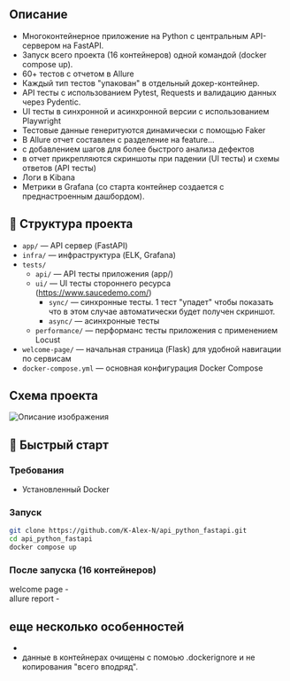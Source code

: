 ## Описание
- Многоконтейнерное приложение на Python с центральным API-cервером на FastAPI.
- Запуск всего проекта (16 контейнеров) одной командой (docker compose up).
- 60+ тестов с отчетом в Allure
- Каждый тип тестов "упакован" в отдельный докер-контейнер. 
- API тесты с использованием Pytest, Requests и валидацию данных через Pydentic.
- UI тесты в синхронной и асинхронной версии с использованием Playwright
- Тестовые данные генеритуются динамически с помощью Faker
- В Allure отчет составлен с разделение на feature...
- с добавлением шагов для более быстрого анализа дефектов
- в отчет прикрепляются скриншоты при падении (UI тесты) и схемы ответов (API тесты) 
- Логи в Kibana
- Метрики в Grafana (со старта контейнер создается с преднастроенным дашбордом). 

## 📁 Структура проекта
- `app/` — API сервер (FastAPI)  
- `infra/` — инфраструктура (ELK, Grafana)
- `tests/`
  - `api/` — API тесты приложения (app/)
  - `ui/` — UI тесты стороннего ресурса (https://www.saucedemo.com/)
    - `sync/` — синхронные тесты. 1 тест "упадет" чтобы показать что в этом случае автоматически будет получен скриншот. 
    - `async/` — асинхронные тесты 
  - `performance/` — перформанс тесты приложения с применением Locust 
- `welcome-page/` — начальная страница (Flask) для удобной навигации по сервисам
- `docker-compose.yml` — основная конфигурация Docker Compose

## Схема проекта

![Описание изображения](https://raw.githubusercontent.com/K-Alex-N/assets/main/docker/main.png)





## 🚀 Быстрый старт

### Требования
- Установленный Docker

### Запуск
```bash
git clone https://github.com/K-Alex-N/api_python_fastapi.git
cd api_python_fastapi
docker compose up
```
### После запуска (16 контейнеров) 
welcome page -   
allure report - 

## еще несколько особенностей
- 
- данные в контейнерах очищены с помоью .dockerignore и не копирования "всего вподряд".

[//]: # (image_on_github = "https://github.com/K-Alex-N/assets/main/docker/2025-07-04%2000_31_51-pet-project__docker.drawio%20-%20draw.io.png")
[//]: # (raw_image = image_on_github.replace&#40;"github", "raw.githubusercontent"&#41;)
[//]: # (Комментарий для докер-копоз файла)
[//]: # (https://1drv.ms/x/c/6399a0f415bd70c8/EbY4_7V1KEBIkaZc1B0_IKQB8T2xSWTXzQel6y8OXf-dwQ?e=PJ6eEC)








